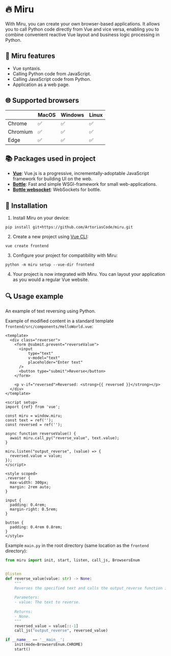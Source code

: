 # 🔥 Miru
With Miru, you can create your own browser-based applications. It allows you to call Python code directly from Vue and vice versa, enabling you to combine convenient reactive Vue layout and business logic processing in Python.

## 📘 Miru features
- Vue syntaxis.
- Calling Python code from JavaScript.
- Calling JavaScript code from Python.
- Application as a web page.

## 🌐 Supported browsers
|          | MacOS  | Windows | Linux  |
|----------|--------|---------|--------|
| Chrome   | ✅     | ✅      | ✅     |
| Chromium | ✅     | ✅      | ✅     |
| Edge     | ✅     | ✅      | ✅     |

## 📚 Packages used in project
- **[Vue](https://github.com/vuejs/core)**: Vue.js is a progressive, incrementally-adoptable JavaScript framework for building UI on the web. 
- **[Bottle](https://pypi.org/project/bottle/)**: Fast and simple WSGI-framework for small web-applications.
- **[Bottle websocket](https://pypi.org/project/bottle-websocket/)**: WebSockets for bottle.

## 🔨 Installation
1) Install Miru on your device:
```
pip install git+https://github.com/ArtoriasCode/miru.git
```
2) Create a new project using [Vue CLI](https://cli.vuejs.org/#getting-started):
```
vue create frontend
```
3) Configure your project for compatibility with Miru:
```
python -m miru setup --vue-dir frontend
```
4) Your project is now integrated with Miru. You can layout your application as you would a regular Vue website.

## 🔍 Usage example
An example of text reversing using Python.

Example of modified content in a standard template `frontend/src/components/HelloWorld.vue`:
```vue
<template>
  <div class="reverser">
    <form @submit.prevent="reverseValue">
      <input
          type="text"
          v-model="text"
          placeholder="Enter text"
      />
      <button type="submit">Reverse</button>
    </form>

    <p v-if="reversed">Reversed: <strong>{{ reversed }}</strong></p>
  </div>
</template>

<script setup>
import {ref} from 'vue';

const miru = window.miru;
const text = ref('');
const reversed = ref('');

async function reverseValue() {
  await miru.call_py("reverse_value", text.value);
}

miru.listen("output_reverse", (value) => {
  reversed.value = value;
});
</script>

<style scoped>
.reverser {
  max-width: 300px;
  margin: 2rem auto;
}

input {
  padding: 0.4rem;
  margin-right: 0.5rem;
}

button {
  padding: 0.4rem 0.8rem;
}
</style>
```

Example `main.py` in the root directory (same location as the `frontend` directory):
```python
from miru import init, start, listen, call_js, BrowsersEnum


@listen
def reverse_value(value: str) -> None:
    """
    Reverses the specified text and calls the output_reverse function in your application's JavaScript.
    
    Parameters:
    - value: The text to reverse.
    
    Returns:
    - None.
    """
    reversed_value = value[::-1]
    call_js("output_reverse", reversed_value)

if __name__ == '__main__':
    init(mode=BrowsersEnum.CHROME)
    start()
```